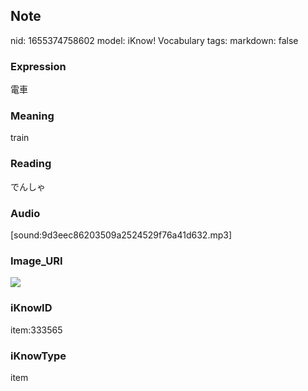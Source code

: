 ## Note
nid: 1655374758602
model: iKnow! Vocabulary
tags: 
markdown: false

### Expression
電車

### Meaning
train

### Reading
でんしゃ

### Audio
[sound:9d3eec86203509a2524529f76a41d632.mp3]

### Image_URI
<img src="71a970561dfa11a348d2f3818411e523.jpg">

### iKnowID
item:333565

### iKnowType
item
